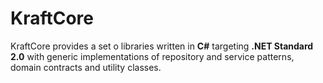 # KraftCore
KraftCore provides a set o libraries written in **C#** targeting **.NET Standard 2.0** 
with generic implementations of repository and service patterns, domain contracts and utility classes.
